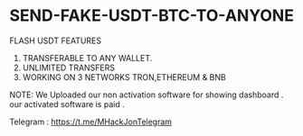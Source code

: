 # SEND-FAKE-USDT-BTC-TO-ANYONE

FLASH USDT FEATURES
1. TRANSFERABLE TO ANY WALLET.
2. UNLIMITED TRANSFERS
3. WORKING ON 3 NETWORKS TRON,ETHEREUM & BNB

NOTE:  We Uploaded our non activation software for showing dashboard . our activated software is paid .

Telegram : https://t.me/MHackJonTelegram
